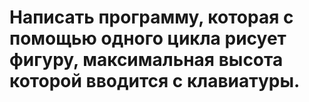 # Написать программу, которая с помощью одного цикла рисует фигуру, максимальная высота которой вводится с клавиатуры.
